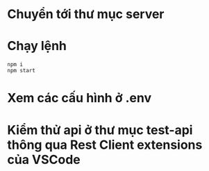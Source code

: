 # Chuyển tới thư mục server

# Chạy lệnh

```
npm i
npm start
```

# Xem các cấu hình ở .env

# Kiểm thử api ở thư mục test-api thông qua Rest Client extensions của VSCode
